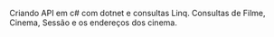 Criando API em c# com dotnet e consultas Linq.
Consultas de Filme, Cinema, Sessão e os endereços dos cinema.
